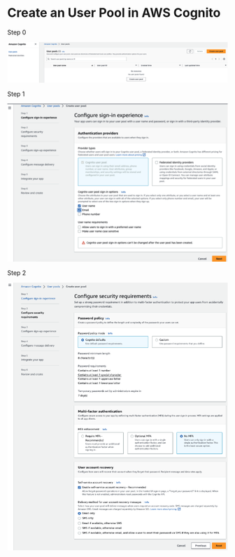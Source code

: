 
# Create an User Pool in AWS Cognito

Step 0

![image](img/create_user_pool_0.png)


Step 1

![image](img/create_user_pool_1.png)


Step 2

![image](img/create_user_pool_2.png)

